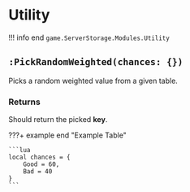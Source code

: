 # Utility
!!! info end ``game.ServerStorage.Modules.Utility``


## ``:PickRandomWeighted(chances: {})``

Picks a random weighted value from a given table.

### Returns
Should return the picked **key**.

???+ example end "Example Table"

    ```lua
    local chances = {
        Good = 60,
        Bad = 40
    }
    ```